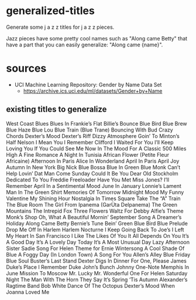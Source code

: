 # generalized-titles
Generate some j a z z titles for j a z z pieces.

Jazz pieces have some pretty cool names such as "Along came Betty" that have a part that you can easily generalize: "Along came {name}".

# sources
- UCI Machine Learning Repository: Gender by Name Data Set
  - https://archive.ics.uci.edu/ml/datasets/Gender+by+Name

## existing titles to generalize

West Coast Blues
Blues In Frankie’s Flat
Billie’s Bounce
Blue Bird
Blue Brew
Blue Haze
Blue Lou
Blue Train (Blue Trane)
Bouncing With Bud
Crazy Chords
Dexter’s Mood
Dexter’s Riff
Dizzy Atmosphere
Goin’ To Minton’s
Half Nelson
I Mean You
I Remember Clifford
I Waited For You
I’ll Keep Loving You
If You Could See Me Now
In The Mood For A Classic
500 Miles High
A Fine Romance
A Night In Tunisia
African Flower (Petite Fleur Africaine)
Afternoon In Paris
Alice In Wonderland
April In Paris
April Joy
Autumn In New York
Big Nick
Blue Bossa
Blue In Green
Blue Monk
Can’t Help Lovin’ Dat Man
Come Sunday
Could It Be You
Dear Old Stockholm
Dedicated To You
Freddie Freeloader
Have You Met Miss Jones?
I’ll Remember April
In a Sentimental Mood
June In January
Lonnie’s Lament
Man In The Green Shirt
Memories Of Tomorrow
Midnight Mood
My Funny Valentine
My Shining Hour
Nostalgia In Times Square
Take The “A” Train
The Blue Room
The Girl From Ipanema (GarÙta DeIpanema)
The Green Mountains
The Intrepid Fox
Three Flowers
Waltz For Debby
Alfie’s Theme
Monk’s Shop
Oh, What A Beautiful Mornin’
September Song
A Dreamer’s Holiday
Along Came Betty
Bernie’s Tune
Bein’ Green
Blue Bird
Blue Prelude
Drop Me Off In Harlem
Harlem Nocturne
I Keep Going Back To Joe’s
I Left My Heart In San Francisco
I Like The Likes Of You
It All Depends On You
It’s A Good Day
It’s A Lovely Day Today
It’s A Most Unusual Day
Lazy Afternoon
Sister Sadie
Song For Helen
Theme for Ernie
Wintersong
A Cool Shade Of Blue
A Foggy Day (In London Town)
A Song For You
Allen’s Alley
Blue Friday
Blue Soul
Buster’s Last Stand
Dexter Digs In
Dinner For One, Please James
Duke’s Place
I Remember Duke
John’s Bunch
Johnny One-Note
Memphis In June
Mission To Moscow
Mr. Lucky
Mr. Wonderful
One For Helen
Saturday Night
The Man With The Horn
They Say It’s Spring
‘Tis Autumn
Alexander’s Ragtime Band
Bob White
Dance Of The Octopus
Dexter’s Mood
When Joanna Loved Me
